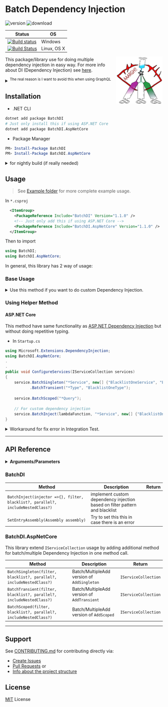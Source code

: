 # Batch Dependency Injection

![version](https://img.shields.io/nuget/v/BatchDI.svg)
![download](https://img.shields.io/nuget/dt/BatchDI.svg)

| Status                                                                                                                                                                            | OS          |
| --------------------------------------------------------------------------------------------------------------------------------------------------------------------------------- | ----------- |
| [![Build status](https://ci.appveyor.com/api/projects/status/g5qlityh97xukmv2/branch/master?svg=true)](https://ci.appveyor.com/project/DrSensor/batchdi-aspnetcore/branch/master) | Windows     |
| [![Build Status](https://travis-ci.org/DrSensor/BatchDI.svg?branch=master)](https://travis-ci.org/DrSensor/BatchDI.AspNetCore)                                                    | Linux, OS X |

<img align="right" src="./icon.svg" width="150" height="150" />

This package/library use for doing multiple dependency injection in easy way. For more info about DI (Dependency Injection) see [here](https://docs.microsoft.com/en-us/aspnet/core/fundamentals/dependency-injection).

<details>
<summary><sup>The real reason is I want to avoid this when using GraphQL</sup></summary>

> copas from [this repo](https://github.com/glennblock/orders-graphql/blob/master/Server/Startup.cs#L23)

```csharp
    public void ConfigureServices(IServiceCollection services)
    {
        services.AddSingleton<IOrderService, OrderService>();
        services.AddSingleton<OrdersSchema>();
        services.AddSingleton<OrdersQuery>();
        services.AddSingleton<OrderType>();
        services.AddSingleton<OrderCreateInputType>();
        services.AddSingleton<ICustomerService, CustomerService>();
        services.AddSingleton<CustomerType>();
        services.AddSingleton<OrderStatusesEnum>();
        services.AddSingleton<OrdersMutation>();
        services.AddSingleton<OrderSubscription>();
        services.AddSingleton<OrderEventType>();
        services.AddSingleton<IOrderEventService, OrderEventService>();
        services.AddSingleton<IEventAggregator, SimpleEventAggregator>();
        services.AddSingleton<IDependencyResolver>(c =>
            new FuncDependencyResolver(type => c.GetRequiredService(type))); services.AddGraphQLHttp();
        services.AddGraphQLWebSocket<OrdersSchema>();
        services.AddMvc();
    }
```

So then I can write it like this

```c#
    public void ConfigureServices(IServiceCollection services)
    {
        services.AddSingleton<IOrderService, OrderService>();
        services.BatchSingleton(new[] {
            "I*Service",
            "Order*",
            "Customer*"
        });

        services.AddSingleton<IEventAggregator, SimpleEventAggregator>();
        services.AddSingleton<IDependencyResolver>(c =>
            new FuncDependencyResolver(type => c.GetRequiredService(type))); services.AddGraphQLHttp();
        services.AddGraphQLWebSocket<OrdersSchema>();
        services.AddMvc();
    }
```

</details>

## Installation

*   .NET CLI

```bash
dotnet add package BatchDI
# Just only install this if using ASP.NET Core
dotnet add package BatchDI.AspNetCore
```

*   Package Manager

```powershell
PM> Install-Package BatchDI
PM> Install-Package BatchDI.AspNetCore
```

<details>
<summary>for nightly build (if really needed)</summary>

In `nuget.config` before installing

```xml
<configuration>
  <packageSources>
    <add key="BatchDI Package" value="https://ci.appveyor.com/nuget/batch-di" />
  </packageSources>
</configuration>
```

</details>

## Usage

> See [Example folder](./Example) for more complete example usage.

In `*.csproj`

```xml
  <ItemGroup>
    <PackageReference Include="BatchDI" Version="1.1.0" />
    <!-- Just only add this if using ASP.NET Core -->
    <PackageReference Include="BatchDI.AspNetCore" Version="1.1.0" />
  </ItemGroup>
```

Then to import

```csharp
using BatchDI;
using BatchDI.AspNetCore;
```

In general, this library has 2 way of usage:

### Base Usage

<details>
<summary>Use this method if you want to do custom Dependency Injection.</summary>

```c#
using BatchDI;
.
.
BatchDI.BatchInject(
    filter: "*Service",
    injector: _implementation =>
    {
        if (_implementation.Name.Contains("My"))
        {
            service.AddSingleton(_class, new MyBaseService(Configuration["MyConfig"])));
        }
    }
);

// or

BatchDI.BatchInject(
    filter: "I*Service",
    injector: (_interface, _class) => service.AddSingleton(_interface, _class),
);
```

</details>

### Using Helper Method

#### ASP․NET Core

This method have same functionality as [ASP.NET Dependency Injection](https://docs.microsoft.com/en-us/aspnet/core/fundamentals/dependency-injection) but without doing repetitive typing.

*   In `Startup.cs`

```c#
using Microsoft.Extensions.DependencyInjection;
using BatchDI.AspNetCore;
.
.
public void ConfigureServices(IServiceCollection services)
{
    service.BatchSingleton("*Service", new[] {"BlacklistOneService", "BlacklistTwoService"})
           .BatchTransient("*Type", "BlacklistOneType");

    service.BatchScoped("*Query");

    // For custom dependency injection
    service.BatchInject(lambdaFunction, "*Service", new[] {"BlacklistOneService", "BlacklistTwoService"});
}
```

<details>
<summary>Workaround for fix error in Integration Test.</summary>

Use `SetBatchDIEntryPoint` to set the EntryAssembly

```c#
_server = new TestServer(new WebHostBuilder().SetBatchDIEntryPoint<Startup>().UseStartup<Startup>());
```

</details>

---

## API Reference

<details>
<summary><b>Arguments/Parameters</b></summary>

| Parameter                       | Description                                                              | Type                                     | Default value |
| ------------------------------- | ------------------------------------------------------------------------ | ---------------------------------------- | ------------- |
| `injector` (lambda)             | implement callback for custom DI                                         | `Action<Type>`, <br>`Action<Type, Type>` |
| `filter`                        | list or glob pattern for specify which class name to inject              | `string`, <br>`string[]`                 |
| `blacklist` (optional)          | list or glob pattern for specify which class name **not** to be injected | `string`, <br>`string[]`                 |
| `parallel` (optional)           | if the startup time become slower, try to set this `true`                | `bool`                                   | `false`       |
| `includeNestedClass` (optional) | choose if also to inject nested class                                    | `bool`                                   | `true`        |

</details>

### BatchDI

| Method                                                                           | Description                                                                 | Return |
| -------------------------------------------------------------------------------- | --------------------------------------------------------------------------- | ------ |
| `BatchInject(injector =>{}, filter, blacklist?, parallel?, includeNestedClass?)` | implement custom dependency injection based on filter pattern and blacklist |
| `SetEntryAssembly(Assembly assembly)`                                            | Try to set this this in case there is an error                              |

### BatchDI.AspNetCore

This library extend `IServiceCollection` usage by adding additional method for batch/multiple Dependency Injection in one method call.

| Method                                                               | Description                                 | Return               |
| -------------------------------------------------------------------- | ------------------------------------------- | -------------------- |
| `BatchSingleton(filter, blacklist?, parallel?, includeNestedClass?)` | Batch/MultipleAdd version of `AddSingleton` | `IServiceCollection` |
| `BatchTransient(filter, blacklist?, parallel?, includeNestedClass?)` | Batch/MultipleAdd version of `AddTransient` | `IServiceCollection` |
| `BatchScoped(filter, blacklist?, parallel?, includeNestedClass?)`    | Batch/MultipleAdd version of `AddScoped`    | `IServiceCollection` |

---

## Support

See [CONTRIBUTING.md](./CONTRIBUTING.md) for contributing directly via:

*   [Create Issues](./CONTRIBUTING.md/#create-issues)
*   [Pull Requests](./CONTRIBUTING.md/#pull-requests) or
*   [Info about the project structure](./CONTRIBUTING.md/#project-structure)

## License

[MIT](./LICENSE) License
